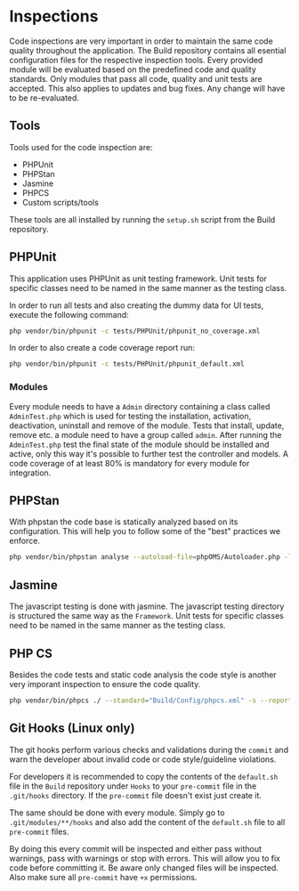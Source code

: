 # Inspections

Code inspections are very important in order to maintain the same code quality throughout the application. The Build repository contains all esential configuration files for the respective inspection tools. Every provided module will be evaluated based on the predefined code and quality standards. Only modules that pass all code, quality and unit tests are accepted. This also applies to updates and bug fixes. Any change will have to be re-evaluated.

## Tools

Tools used for the code inspection are:

* PHPUnit
* PHPStan
* Jasmine
* PHPCS
* Custom scripts/tools

These tools are all installed by running the `setup.sh` script from the Build repository.

## PHPUnit

This application uses PHPUnit as unit testing framework. Unit tests for specific classes need to be named in the same manner as the testing class.

In order to run all tests and also creating the dummy data for UI tests, execute the following command:

```sh
php vendor/bin/phpunit -c tests/PHPUnit/phpunit_no_coverage.xml
```

In order to also create a code coverage report run:

```sh
php vendor/bin/phpunit -c tests/PHPUnit/phpunit_default.xml
```

### Modules

Every module needs to have a `Admin` directory containing a class called `AdminTest.php` which is used for testing the installation, activation, deactivation, uninstall and remove of the module. Tests that install, update, remove etc. a module need to have a group called `admin`. After running the `AdminTest.php` test the final state of the module should be installed and active, only this way it's possible to further test the controller and models. A code coverage of at least 80% is mandatory for every module for integration.

## PHPStan

With phpstan the code base is statically analyzed based on its configuration. This will help you to follow some of the "best" practices we enforce.

```sh
php vendor/bin/phpstan analyse --autoload-file=phpOMS/Autoloader.php -l 7 -c Build/Config/phpstan.neon --error-format=prettyJson ./ > Build/test/phpstan.json
```

## Jasmine

The javascript testing is done with jasmine. The javascript testing directory is structured the same way as the `Framework`. Unit tests for specific classes need to be named in the same manner as the testing class.

## PHP CS

Besides the code tests and static code analysis the code style is another very imporant inspection to ensure the code quality.

```sh
php vendor/bin/phpcs ./ --standard="Build/Config/phpcs.xml" -s --report-junit=Build/test/junit_phpcs.xml
```

## Git Hooks (Linux only)

The git hooks perform various checks and validations during the `commit` and warn the developer about invalid code or code style/guideline violations.

For developers it is recommended to copy the contents of the `default.sh` file in the `Build` repository under `Hooks` to your `pre-commit` file in the `.git/hooks` directory. If the `pre-commit` file doesn't exist just create it.

The same should be done with every module. Simply go to `.git/modules/**/hooks` and also add the content of the `default.sh` file to all `pre-commit` files.

By doing this every commit will be inspected and either pass without warnings, pass with warnings or stop with errors. This will allow you to fix code before committing it. Be aware only changed files will be inspected. Also make sure all `pre-commit` have `+x` permissions.